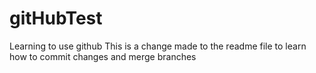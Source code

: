 # gitHubTest
Learning to use github
This is a change made to the readme file to learn how to commit changes and merge branches

